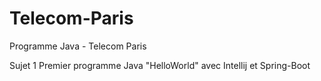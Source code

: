 # Telecom-Paris
Programme Java - Telecom Paris

Sujet 1  Premier programme Java "HelloWorld" avec Intellij et Spring-Boot
